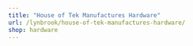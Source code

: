 ```yaml
---
title: "House of Tek Manufactures Hardware"
url: /lynbrook/house-of-tek-manufactures-hardware/
shop: hardware
---
```

